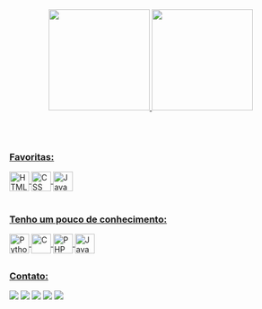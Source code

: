 ##
<div align="center">
  <a href="https://github.com/xhteluk4s">
  <img height="180em" src="https://github-readme-stats.vercel.app/api?username=xtheluk4s&show_icons=true&theme=omni&include_all_commits=true&count_private=true&locale=pt-br"/>
  <img height="180em" src="https://github-readme-stats.vercel.app/api/top-langs/?username=xtheluk4s&layout=compact&langs_count=7&theme=omni&locale=pt-br"/>
</div>

  ##
  
<div style="display: inline_block;"><br>
  <h3>Favoritas:</h3>
  <img align="center" alt="HTML" height="35" width="35" src="https://cdn.jsdelivr.net/gh/devicons/devicon/icons/html5/html5-original.svg">
  <img align="center" alt="CSS" height="35" width="35" src="https://cdn.jsdelivr.net/gh/devicons/devicon/icons/css3/css3-original.svg">
  <img align="center" alt="JavaScript" height="35" width="35" src="https://cdn.jsdelivr.net/gh/devicons/devicon/icons/javascript/javascript-plain.svg">
</div>  

<div style="display: inline_block"><br>
  <h3>Tenho um pouco de conhecimento:</h3>
  <img align="center" alt="Python" height="35" width="35" src="https://cdn.jsdelivr.net/gh/devicons/devicon/icons/python/python-original.svg">
  <img align="center" alt="C" height="35" width="35" src="https://cdn.jsdelivr.net/gh/devicons/devicon/icons/c/c-original.svg">
  <img align="center" alt="PHP" height="35" width="35" src="https://cdn.jsdelivr.net/gh/devicons/devicon/icons/php/php-plain.svg">
  <img align="center" alt="Java" height="35" width="35" src="https://cdn.jsdelivr.net/gh/devicons/devicon/icons/java/java-original.svg">
</div>

  ##
  
<div>
  <h3>Contato:</h3>
  <a href = "https://www.facebook.com/xtheluk4s"><img src="https://img.shields.io/badge/Facebook-1877F2?style=for-the-badge&logo=facebook&logoColor=white" target="_blank"></a>
  <a href = "https://api.whatsapp.com/send?phone=5583986570820"><img src="https://img.shields.io/badge/WhatsApp-25D366?style=for-the-badge&logo=whatsapp&logoColor=white" target="_blank"></a>
  <a href = "mailto:lucasaraujo1964@gmail.com"><img src="https://img.shields.io/badge/Gmail-D14836?style=for-the-badge&logo=gmail&logoColor=white" target="_blank"></a>
  <a href="https://www.instagram.com/lucasaraujo.js" target="_blank"><img src="https://img.shields.io/badge/-Instagram-%23E4405F?style=for-the-badge&logo=instagram&logoColor=white" target="_blank"></a>
  <a href="https://www.linkedin.com/in/lucas-araujo-51609b21a/" target="_blank"><img src="https://img.shields.io/badge/-LinkedIn-%230077B5?style=for-the-badge&logo=linkedin&logoColor=white" target="_blank"></a> 
</div>
  
